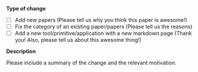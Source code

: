 **Type of change**

- [ ] Add new papers (Please tell us why you think this paper is awesome!)
- [ ] Fix the category of an existing paper/papers (Please tell us the reasons)
- [ ] Add a new tool/primitive/application with a new markdown page (Thank you! Also, please tell us about this awesome thing!)

**Description**

Please include a summary of the change and the relevant motivation. 
